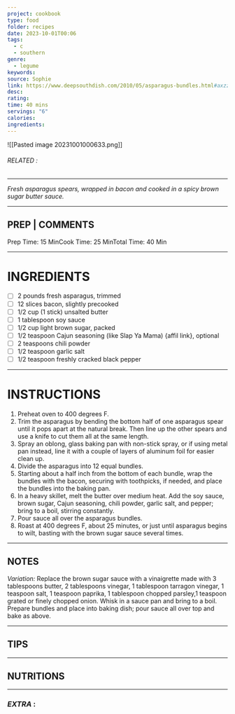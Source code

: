 ```yaml
---
project: cookbook
type: food
folder: recipes
date: 2023-10-01T00:06
tags:
  - c
  - southern
genre:
  - legume
keywords: 
source: Sophie
link: https://www.deepsouthdish.com/2010/05/asparagus-bundles.html#axzz4SvQcje5V
desc: 
rating: 
time: 40 mins
servings: "6"
calories: 
ingredients:
---
```


![[Pasted image 20231001000633.png]]
###### *RELATED* : 
---
_Fresh asparagus spears, wrapped in bacon and cooked in a spicy brown sugar butter sauce._

---
## PREP | COMMENTS

Prep Time: 15 MinCook Time: 25 MinTotal Time: 40 Min

---
# INGREDIENTS

- [ ] 2 pounds fresh asparagus, trimmed
- [ ] 12 slices bacon, slightly precooked
- [ ] 1/2 cup (1 stick) unsalted butter
- [ ] 1 tablespoon soy sauce
- [ ] 1/2 cup light brown sugar, packed
- [ ] 1/2 teaspoon Cajun seasoning (like Slap Ya Mama) {affil link}, optional
- [ ] 2 teaspoons chili powder
- [ ] 1/2 teaspoon garlic salt
- [ ] 1/2 teaspoon freshly cracked black pepper

---
# INSTRUCTIONS

1. Preheat oven to 400 degrees F.
2. Trim the asparagus by bending the bottom half of one asparagus spear until it pops apart at the natural break. Then line up the other spears and use a knife to cut them all at the same length.
3. Spray an oblong, glass baking pan with non-stick spray, or if using metal pan instead, line it with a couple of layers of aluminum foil for easier clean up.
4. Divide the asparagus into 12 equal bundles.
5. Starting about a half inch from the bottom of each bundle, wrap the bundles with the bacon, securing with toothpicks, if needed, and place the bundles into the baking pan.
6. In a heavy skillet, melt the butter over medium heat. Add the soy sauce, brown sugar, Cajun seasoning, chili powder, garlic salt, and pepper; bring to a boil, stirring constantly.
7. Pour sauce all over the asparagus bundles.
8. Roast at 400 degrees F, about 25 minutes, or just until asparagus begins to wilt, basting with the brown sugar sauce several times.

---
## NOTES

_Variation:_ Replace the brown sugar sauce with a vinaigrette made with 3 tablespoons butter, 2 tablespoons vinegar, 1 tablespoon tarragon vinegar, 1 teaspoon salt, 1 teaspoon paprika, 1 tablespoon chopped parsley,1 teaspoon grated or finely chopped onion. Whisk in a sauce pan and bring to a boil. Prepare bundles and place into baking dish; pour sauce all over top and bake as above.

---
## TIPS



---
## NUTRITIONS



---
### *EXTRA* :



